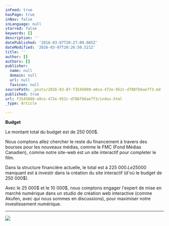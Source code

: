 ```yaml
---
inFeed: true
hasPage: true
inNav: false
inLanguage: null
starred: false
keywords: []
description: ''
datePublished: '2016-03-07T20:27:09.065Z'
dateModified: '2016-03-07T20:26:50.521Z'
title: ''
author: []
authors: []
publisher:
  name: null
  domain: null
  url: null
  favicon: null
sourcePath: _posts/2016-03-07-f3545088-e0ce-472e-952c-d788fb6ae7f3.md
published: true
url: f3545088-e0ce-472e-952c-d788fb6ae7f3/index.html
_type: Article

---
```

**Budget**

Le montant total du budget est de 250 000$. 

Nous comptons allez chercher le reste du financement à travers des bourses pour les nouveaux médias, comme le FMC (Fond Médias Canadien), comme notre site-web est un site interactif pour completer le film.

Dans la structure financière actuelle, le total est à 225 000$. Le 25 000$ manquant est à investir dans la création du site interactif (d'où le budget de 250 000$). 

Avec le 25 000$ et le 10 000$, nous comptons engager l'expert de mise en marché numérique dans un studio de création web interactive (comme Akufen, avec qui nous sommes en discussions), pour maximiser notre investissement numérique.

****
![](https://the-grid-user-content.s3-us-west-2.amazonaws.com/b4717356-9b37-4e82-aeec-f0aca976947c.png)